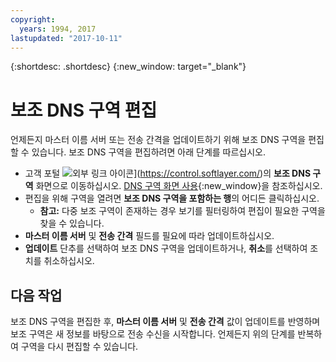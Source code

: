```yaml
---
copyright:
  years: 1994, 2017
lastupdated: "2017-10-11"
---
```


{:shortdesc: .shortdesc}
{:new_window: target="_blank"}

# 보조 DNS 구역 편집

언제든지 마스터 이름 서버 또는 전송 간격을 업데이트하기 위해 보조 DNS 구역을 편집할 수 있습니다. 보조 DNS 구역을 편집하려면 아래 단계를 따르십시오. 

* 고객 포털 ![외부 링크 아이콘](../../icons/launch-glyph.svg "외부 링크 아이콘")](https://control.softlayer.com/)의 **보조 DNS 구역** 화면으로 이동하십시오. [DNS 구역 화면 사용](delete-secondary-dns-record.html){:new_window}을 참조하십시오. 
* 편집을 위해 구역을 열려면 **보조 DNS 구역을 포함하는 행**의 어디든 클릭하십시오. 
  * **참고:** 다중 보조 구역이 존재하는 경우 보기를 필터링하여 편집이 필요한 구역을 찾을 수 있습니다. 
* **마스터 이름 서버** 및 **전송 간격** 필드를 필요에 따라 업데이트하십시오. 
* **업데이트** 단추를 선택하여 보조 DNS 구역을 업데이트하거나, **취소**를 선택하여 조치를 취소하십시오. 

## 다음 작업

보조 DNS 구역을 편집한 후, **마스터 이름 서버** 및 **전송 간격** 값이 업데이트를 반영하며 보조 구역은 새 정보를 바탕으로 전송 수신을 시작합니다. 언제든지 위의 단계를 반복하여 구역을 다시 편집할 수 있습니다. 
